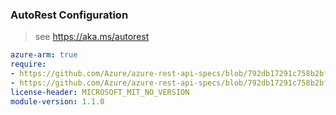 ### AutoRest Configuration

> see https://aka.ms/autorest

``` yaml
azure-arm: true
require:
- https://github.com/Azure/azure-rest-api-specs/blob/792db17291c758b2bfdbbc0d35d0e2f5b5a1bd05/specification/confidentialledger/resource-manager/readme.md
- https://github.com/Azure/azure-rest-api-specs/blob/792db17291c758b2bfdbbc0d35d0e2f5b5a1bd05/specification/confidentialledger/resource-manager/readme.go.md
license-header: MICROSOFT_MIT_NO_VERSION
module-version: 1.1.0

```